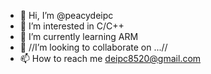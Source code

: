 - 👋 Hi, I’m @peacydeipc	
- 👀 I’m interested in C/C++
- 🌱 I’m currently learning ARM
- 💞️ //I’m looking to collaborate on ...//
- 📫 How to reach me deipc8520@gmail.com

<!---
peacydeipc/peacydeipc is a ✨ special ✨ repository because its `README.md` (this file) appears on your GitHub profile.
You can click the Preview link to take a look at your changes.
--->
